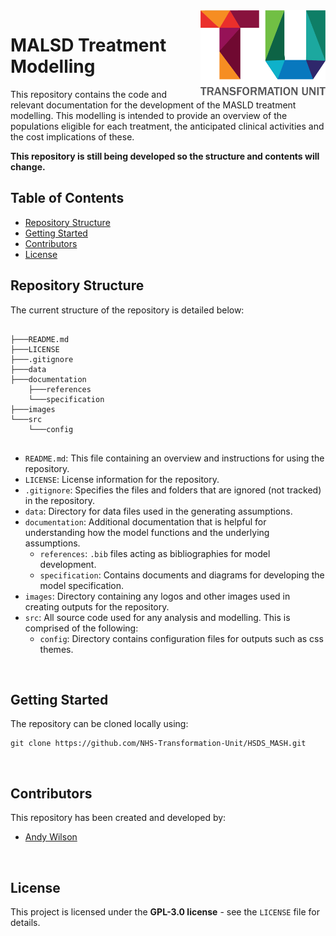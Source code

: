 <img src="images/TU_logo_large.png" alt="TU logo" width="200" align="right"/>

# MALSD Treatment Modelling
This repository contains the code and relevant documentation for the development of the MASLD treatment modelling. This modelling is intended to provide an overview of the populations eligible for each treatment, the anticipated clinical activities and the cost implications of these.

**This repository is still being developed so the structure and contents will change.**

## Table of Contents

- [Repository Structure](#repository-structure)
- [Getting Started](#getting-started)
- [Contributors](#contributors)
- [License](#license)

## Repository Structure

The current structure of the repository is detailed below:

``` plaintext

├───README.md
├───LICENSE
├───.gitignore
├───data
├───documentation
    ├───references
    └───specification
├───images
└───src
    └───config
    
```

- `README.md`: This file containing an overview and instructions for using the repository.
- `LICENSE`: License information for the repository.
- `.gitignore`: Specifies the files and folders that are ignored (not tracked) in the repository.
- `data`: Directory for data files used in the generating assumptions.
- `documentation`: Additional documentation that is helpful for understanding how the model functions and the underlying assumptions.
  - `references`: `.bib` files acting as bibliographies for model development.
  - `specification`: Contains documents and diagrams for developing the model specification.
- `images`: Directory containing any logos and other images used in creating outputs for the repository.
- `src`: All source code used for any analysis and modelling. This is comprised of the following:
  - `config`: Directory contains configuration files for outputs such as css themes.

<br/>

## Getting Started
The repository can be cloned locally using:

```
git clone https://github.com/NHS-Transformation-Unit/HSDS_MASH.git
```

<br/>

## Contributors
This repository has been created and developed by:

- [Andy Wilson](https://github.com/ASW-Analyst)

<br/>

## License
This project is licensed under the **GPL-3.0 license** - see the `LICENSE` file for details.